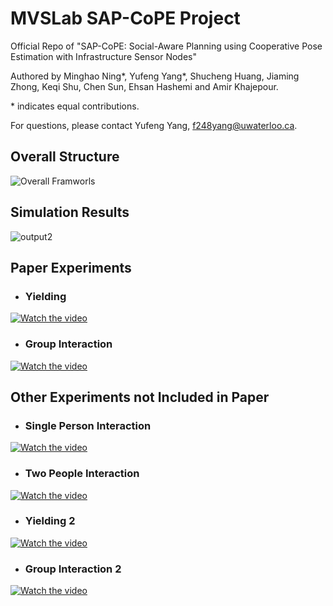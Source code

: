# MVSLab SAP-CoPE Project
Official Repo of "SAP-CoPE: Social-Aware Planning using Cooperative Pose Estimation with Infrastructure Sensor Nodes" 

Authored by Minghao Ning*, Yufeng Yang*, Shucheng Huang, Jiaming Zhong, Keqi Shu, Chen Sun, Ehsan Hashemi and Amir Khajepour. 

\* indicates equal contributions. 

For questions, please contact Yufeng Yang, f248yang@uwaterloo.ca.
## Overall Structure
![Overall Framworls](https://github.com/user-attachments/assets/caf29e4a-bce9-4b99-aea1-c811d92746c3)

## Simulation Results
![output2](https://github.com/user-attachments/assets/96531ca2-e11f-4cca-9e38-e4d0a004e231)


<!-- ### Scenario One: Obstacle and Human Interaction -->
<!-- [![Watch the video](https://img.youtube.com/vi/yXRH-UHOn6I/maxresdefault.jpg)](https://youtu.be/yXRH-UHOn6I) -->
## Paper Experiments
- ### Yielding
[![Watch the video](https://img.youtube.com/vi/zujStRe5opY/maxresdefault.jpg)](https://www.youtube.com/watch?v=zujStRe5opY)

- ### Group Interaction
[![Watch the video](https://img.youtube.com/vi/mxEISI-pIPE/maxresdefault.jpg)](https://www.youtube.com/watch?v=mxEISI-pIPE)

## Other Experiments not Included in Paper
 - ### Single Person Interaction
[![Watch the video](https://img.youtube.com/vi/-QVE9bT__44/maxresdefault.jpg)](https://www.youtube.com/watch?v=-QVE9bT__44)

 - ### Two People Interaction
[![Watch the video](https://img.youtube.com/vi/bxoDXpwp38g/maxresdefault.jpg)](https://www.youtube.com/watch?v=bxoDXpwp38g)

 - ### Yielding 2
[![Watch the video](https://img.youtube.com/vi/aMif5f1yLV4/maxresdefault.jpg)](https://www.youtube.com/watch?v=aMif5f1yLV4)

 - ### Group Interaction 2
[![Watch the video](https://img.youtube.com/vi/RbLEu5zwzKo/maxresdefault.jpg)](https://www.youtube.com/watch?v=RbLEu5zwzKo)
